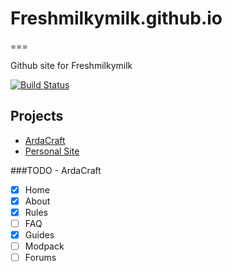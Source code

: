 # Freshmilkymilk.github.io

===

Github site for Freshmilkymilk

[![Build Status](https://travis-ci.org/Freshmilkymilk/Freshmilkymilk.github.io.svg?branch=master)](Freshmilkymilk/Freshmilkymilk.github.io)

## Projects
- [ArdaCraft](https://freshmilkymilk.github.io/ardacraft)
- [Personal Site](https://freshmilkymilk.github.io)

###TODO - ArdaCraft
- [x] Home
- [x] About
- [x] Rules
- [ ] FAQ
- [x] Guides
- [ ] Modpack
- [ ] Forums
